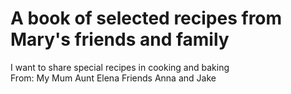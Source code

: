 # A book of selected recipes from Mary's friends and  family
I want to share special recipes in cooking and baking <br>
From: 
My Mum
Aunt Elena
Friends Anna and Jake 
